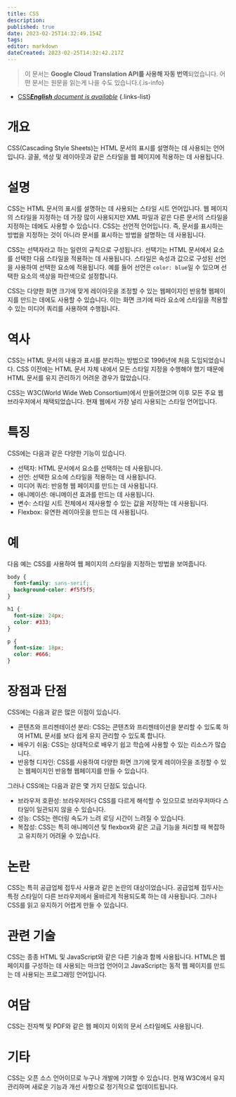 ```yaml
---
title: CSS
description: 
published: true
date: 2023-02-25T14:32:49.154Z
tags: 
editor: markdown
dateCreated: 2023-02-25T14:32:42.217Z
---
```


> 이 문서는 **Google Cloud Translation API를 사용해 자동 번역**되었습니다.
어떤 문서는 원문을 읽는게 나을 수도 있습니다.{.is-info}



- [CSS***English** document is available*](/en/Knowledge-base/Dictionary/css)
{.links-list}


# 개요
CSS(Cascading Style Sheets)는 HTML 문서의 표시를 설명하는 데 사용되는 언어입니다. 글꼴, 색상 및 레이아웃과 같은 스타일을 웹 페이지에 적용하는 데 사용됩니다.

# 설명
CSS는 HTML 문서의 표시를 설명하는 데 사용되는 스타일 시트 언어입니다. 웹 페이지의 스타일을 지정하는 데 가장 많이 사용되지만 XML 파일과 같은 다른 문서의 스타일을 지정하는 데에도 사용할 수 있습니다. CSS는 선언적 언어입니다. 즉, 문서를 표시하는 방법을 지정하는 것이 아니라 문서를 표시하는 방법을 설명하는 데 사용됩니다.

CSS는 선택자라고 하는 일련의 규칙으로 구성됩니다. 선택기는 HTML 문서에서 요소를 선택한 다음 스타일을 적용하는 데 사용됩니다. 스타일은 속성과 값으로 구성된 선언을 사용하여 선택한 요소에 적용됩니다. 예를 들어 선언은 `color: blue`일 수 있으며 선택한 요소의 색상을 파란색으로 설정합니다.

CSS는 다양한 화면 크기에 맞게 레이아웃을 조정할 수 있는 웹페이지인 반응형 웹페이지를 만드는 데에도 사용할 수 있습니다. 이는 화면 크기에 따라 요소에 스타일을 적용할 수 있는 미디어 쿼리를 사용하여 수행됩니다.

# 역사
CSS는 HTML 문서의 내용과 표시를 분리하는 방법으로 1996년에 처음 도입되었습니다. CSS 이전에는 HTML 문서 자체 내에서 모든 스타일 지정을 수행해야 했기 때문에 HTML 문서를 유지 관리하기 어려운 경우가 많았습니다.

CSS는 W3C(World Wide Web Consortium)에서 만들어졌으며 이후 모든 주요 웹 브라우저에서 채택되었습니다. 현재 웹에서 가장 널리 사용되는 스타일 언어입니다.

# 특징
CSS에는 다음과 같은 다양한 기능이 있습니다.

- 선택자: HTML 문서에서 요소를 선택하는 데 사용됩니다.
- 선언: 선택한 요소에 스타일을 적용하는 데 사용됩니다.
- 미디어 쿼리: 반응형 웹 페이지를 만드는 데 사용됩니다.
- 애니메이션: 애니메이션 효과를 만드는 데 사용됩니다.
- 변수: 스타일 시트 전체에서 재사용할 수 있는 값을 저장하는 데 사용됩니다.
- Flexbox: 유연한 레이아웃을 만드는 데 사용됩니다.

# 예
다음 예는 CSS를 사용하여 웹 페이지의 스타일을 지정하는 방법을 보여줍니다.

```css
body {
  font-family: sans-serif;
  background-color: #f5f5f5;
}

h1 {
  font-size: 24px;
  color: #333;
}

p {
  font-size: 18px;
  color: #666;
}
```

# 장점과 단점
CSS에는 다음과 같은 많은 이점이 있습니다.

- 콘텐츠와 프리젠테이션 분리: CSS는 콘텐츠와 프리젠테이션을 분리할 수 있도록 하여 HTML 문서를 보다 쉽게 유지 관리할 수 있도록 합니다.
- 배우기 쉬움: CSS는 상대적으로 배우기 쉽고 학습에 사용할 수 있는 리소스가 많습니다.
- 반응형 디자인: CSS를 사용하여 다양한 화면 크기에 맞게 레이아웃을 조정할 수 있는 웹페이지인 반응형 웹페이지를 만들 수 있습니다.

그러나 CSS에는 다음과 같은 몇 가지 단점도 있습니다.

- 브라우저 호환성: 브라우저마다 CSS를 다르게 해석할 수 있으므로 브라우저마다 스타일이 일관되지 않을 수 있습니다.
- 성능: CSS는 렌더링 속도가 느려 로딩 시간이 느려질 수 있습니다.
- 복잡성: CSS는 특히 애니메이션 및 flexbox와 같은 고급 기능을 처리할 때 복잡하고 유지하기 어려울 수 있습니다.

# 논란
CSS는 특히 공급업체 접두사 사용과 같은 논란의 대상이었습니다. 공급업체 접두사는 특정 스타일이 다른 브라우저에서 올바르게 적용되도록 하는 데 사용됩니다. 그러나 CSS를 읽고 유지하기 어렵게 만들 수 있습니다.

# 관련 기술
CSS는 종종 HTML 및 JavaScript와 같은 다른 기술과 함께 사용됩니다. HTML은 웹 페이지를 구성하는 데 사용되는 마크업 언어이고 JavaScript는 동적 웹 페이지를 만드는 데 사용되는 프로그래밍 언어입니다.

# 여담
CSS는 전자책 및 PDF와 같은 웹 페이지 이외의 문서 스타일에도 사용됩니다.

# 기타
CSS는 오픈 소스 언어이므로 누구나 개발에 기여할 수 있습니다. 현재 W3C에서 유지 관리하며 새로운 기능과 개선 사항으로 정기적으로 업데이트됩니다.